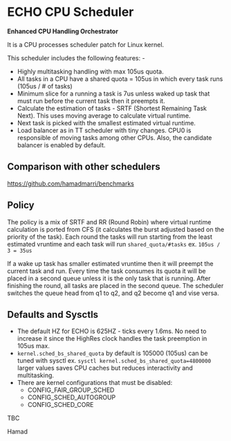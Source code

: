 # ECHO CPU Scheduler

**Enhanced CPU Handling Orchestrator**

It is a CPU processes scheduler patch for Linux kernel.

This scheduler includes the following features: -

- Highly multitasking handling with max 105us quota.
- All tasks in a CPU have a shared quota = 105us in which every task runs (105us / # of tasks)
- Minimum slice for a running a task is 7us unless waked up task that must run before the current task then it preempts it.
- Calculate the estimation of tasks - SRTF (Shortest Remaining Task Next). This uses moving average to calculate virtual runtime.
- Next task is picked with the smallest estimated virtual runtime.
- Load balancer as in TT scheduler with tiny changes. CPU0 is responsible of moving tasks among other CPUs. Also, the candidate
balancer is enabled by default.

## Comparison with other schedulers

https://github.com/hamadmarri/benchmarks



## Policy
The policy is a mix of SRTF and RR (Round Robin) where virtual runtime calculation is
ported from CFS (it calculates the burst adjusted based on the priority of the task). Each round the tasks will run starting from
the least estimated vruntime and each task will run `shared_quota/#tasks` ex. `105us / 3 = 35us`

If a wake up task has smaller estimated vruntime then it will preempt the current task and run. Every time the task consumes its
quota it will be placed in a second queue unless it is the only task that is running. After finishing the round, all tasks are placed
in the second queue. The scheduler switches the queue head from q1 to q2, and q2 become q1 and vise versa.


## Defaults and Sysctls
- The default HZ for ECHO is 625HZ - ticks every 1.6ms. No need to increase it since the HighRes clock handles the task preemption in 105us max.
- `kernel.sched_bs_shared_quota` by default is 105000 (105us) can be tuned with sysctl
ex. `sysctl kernel.sched_bs_shared_quota=4800000` larger values saves CPU caches but reduces interactivity and multitasking.
- There are kernel configurations that must be disabled:
	- CONFIG_FAIR_GROUP_SCHED
	- CONFIG_SCHED_AUTOGROUP
	- CONFIG_SCHED_CORE

TBC

Hamad
